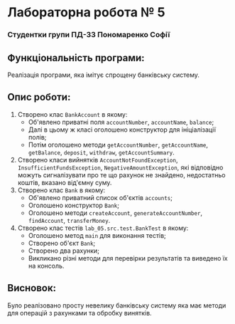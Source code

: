 # Лабораторна робота № 5
### Студентки групи ПД-33 Пономаренко Софії
## Функціональність програми:
Реалізація програми, яка імітує спрощену банківську систему.

## Опис роботи:
1. Створено клас `BankAccount` в якому:
   - Об'явлено приватні поля `accountNumber`, `accountName`, `balance`;
   - Далі в цьому ж класі оголошено конструктор для ініціалізації полів;
   - Потім оголошено методи `getAccountNumber`, `getAccountName`, `getBalance`, `deposit`, `withdraw`, `getAccountSummary`.
2. Створено класи вийнятків `AccountNotFoundException`, `InsufficientFundsException`, `NegativeAmountException`, які відповідно можуть сигналізувати про те що рахунок не знайдено,  недостатньо коштів, вказано від'ємну суму. 
3. Створено клас `Bank` в якому:
   - Об'явлено приватний список об'єктів `accounts`;
   - Оголошено конструктор `Bank`;
   - Оголошено методи `createAccount`, `generateAccountNumber`, `findAccount`, `transferMoney`.
4. Створено клас тестів `lab_05.src.test.BankTest` в якому:
   - Оголошено метод `main` для виконання тестів;
   - Створено об'єкт `Bank`;
   - Створено два рахунки;
   - Викликано різні методи для перевірки результатів та виведено їх на консоль.

## Висновок:
Було  реалізовано просту невелику банківську систему яка має методи для операцій з рахунками та обробку винятків.